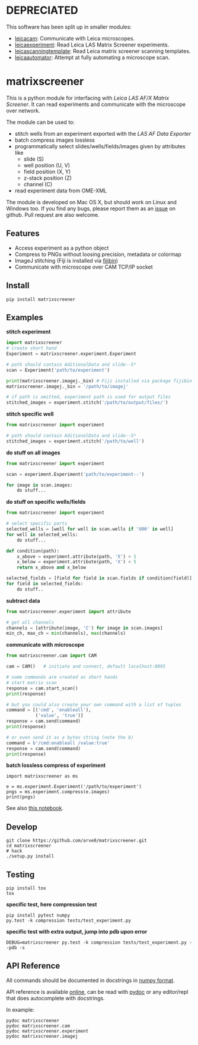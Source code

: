 # DEPRECIATED #
This software has been split up in smaller modules:

- [leicacam](https://github.com/arve0/leicacam):
  Communicate with Leica microscopes.
- [leicaexperiment](https://github.com/arve0/leicaexperiment):
  Read Leica LAS Matrix Screener experiments.
- [leicascanningtemplate](https://github.com/arve0/leicascanningtemplate):
  Read Leica matrix screener scanning templates.
- [leicaautomator](https://github.com/arve0/leicaautomator):
  Attempt at fully automating a microscope scan.

# matrixscreener #
This is a python module for interfacing with *Leica LAS AF/X Matrix Screener*.
It can read experiments and communicate with the microscope over network.

The module can be used to:

- stitch wells from an experiment exported with the *LAS AF Data Exporter*
- batch compress images lossless
- programmatically select slides/wells/fields/images given by attributes like
    - slide (S)
    - well position (U, V)
    - field position (X, Y)
    - z-stack position (Z)
    - channel (C)
- read experiment data from OME-XML

The module is developed on Mac OS X, but should work on Linux and Windows too.
If you find any bugs, please report them as an
[issue](https://github.com/arve0/matrixscreener/issues/new) on github. Pull
request are also welcome.


## Features ##
- Access experiment as a python object
- Compress to PNGs without loosing precision, metadata or colormap
- ImageJ stitching (Fiji is installed via [fijibin](https://github.com/arve0/fijibin))
- Communicate with microscope over CAM TCP/IP socket


## Install ##
```
pip install matrixscreener
```


## Examples ##
**stitch experiment**
```python
import matrixscreener
# create short hand
Experiment = matrixscreener.experiment.Experiment

# path should contain AditionalData and slide--S*
scan = Experiment('path/to/experiment')

print(matrixscreener.imagej._bin) # Fiji installed via package fijibin
matrixscreener.imagej._bin = '/path/to/imagej'

# if path is omitted, experiment path is used for output files
stitched_images = experiment.stitch('/path/to/output/files/')
```

**stitch specific well**
```python
from matrixscreener import experiment

# path should contain AditionalData and slide--S*
stitched_images = experiment.stitch('/path/to/well')
```

**do stuff on all images**
```python
from matrixscreener import experiment

scan = experiment.Experiment('path/to/experiment--')

for image in scan.images:
    do stuff...
```

**do stuff on specific wells/fields**
```python
from matrixscreener import experiment

# select specific parts
selected_wells = [well for well in scan.wells if 'U00' in well]
for well in selected_wells:
    do stuff...

def condition(path):
    x_above = experiment.attribute(path, 'X') > 1
    x_below = experiment.attribute(path, 'X') < 5
    return x_above and x_below

selected_fields = [field for field in scan.fields if condition(field)]
for field in selected_fields:
    do stuff..
```

**subtract data**
```python
from matrixscreener.experiment import attribute

# get all channels
channels = [attribute(image, 'C') for image in scan.images]
min_ch, max_ch = min(channels), max(channels)
```

**communicate with microscope**
```python
from matrixscreener.cam import CAM

cam = CAM()   # initiate and connect, default localhost:8895

# some commands are created as short hands
# start matrix scan
response = cam.start_scan()
print(response)

# but you could also create your own command with a list of tuples
command = [('cmd', 'enableall'),
           ('value', 'true')]
response = cam.send(command)
print(response)

# or even send it as a bytes string (note the b)
command = b'/cmd:enableall /value:true'
response = cam.send(command)
print(response)
```

**batch lossless compress of experiment**
```
import matrixscreener as ms

e = ms.experiment.Experiment('/path/to/experiment')
pngs = ms.experiment.compress(e.images)
print(pngs)
```
See also [this notebook](http://nbviewer.ipython.org/github/arve0/matrixscreener/tree/master/notebooks/compress.ipynb).


## Develop ##
```
git clone https://github.com/arve0/matrixscreener.git
cd matrixscreener
# hack
./setup.py install
```


## Testing ##
```
pip install tox
tox
```

**specific test, here compression test**
```
pip install pytest numpy
py.test -k compression tests/test_experiment.py
```

**specific test with extra output, jump into pdb upon error**
```
DEBUG=matrixscreener py.test -k compression tests/test_experiment.py --pdb -s
```


## API Reference ##
All commands should be documented in docstrings in
[numpy format](https://github.com/numpy/numpy/blob/master/doc/HOWTO_DOCUMENT.rst.txt).

API reference is available [online](http://matrixscreener.readthedocs.org),
can be read with [pydoc](https://docs.python.org/3.4/library/pydoc.html)
or any editor/repl that does autocomplete with docstrings.

In example:
```
pydoc matrixscreener
pydoc matrixscreener.cam
pydoc matrixscreener.experiment
pydoc matrixscreener.imagej
```
